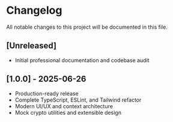# Changelog

All notable changes to this project will be documented in this file.

## [Unreleased]
- Initial professional documentation and codebase audit

## [1.0.0] - 2025-06-26
- Production-ready release
- Complete TypeScript, ESLint, and Tailwind refactor
- Modern UI/UX and context architecture
- Mock crypto utilities and extensible design
